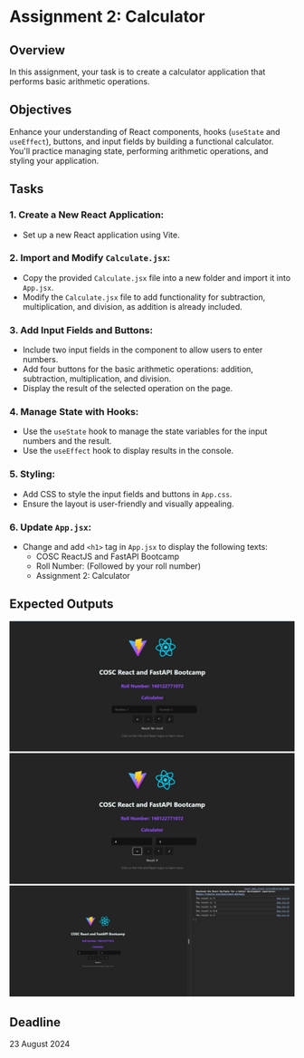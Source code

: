 # **Assignment 2: Calculator**

## **Overview**  
In this assignment, your task is to create a calculator application that performs basic arithmetic operations.

## **Objectives**  
Enhance your understanding of React components, hooks (`useState` and `useEffect`), buttons, and input fields by building a functional calculator. You'll practice managing state, performing arithmetic operations, and styling your application.

## **Tasks**

### **1. Create a New React Application:**
- Set up a new React application using Vite.

### **2. Import and Modify `Calculate.jsx`:**
- Copy the provided `Calculate.jsx` file into a new folder and import it into `App.jsx`.
- Modify the `Calculate.jsx` file to add functionality for subtraction, multiplication, and division, as addition is already included.

### **3. Add Input Fields and Buttons:**
- Include two input fields in the component to allow users to enter numbers.
- Add four buttons for the basic arithmetic operations: addition, subtraction, multiplication, and division.
- Display the result of the selected operation on the page.

### **4. Manage State with Hooks:**
- Use the `useState` hook to manage the state variables for the input numbers and the result.
- Use the `useEffect` hook to display results in the console.

### **5. Styling:**
- Add CSS to style the input fields and buttons in `App.css`.
- Ensure the layout is user-friendly and visually appealing.

### **6. Update `App.jsx`:**
- Change and add `<h1>` tag in `App.jsx` to display the following texts:
  - COSC ReactJS and FastAPI Bootcamp
  - Roll Number: (Followed by your roll number)
  - Assignment 2: Calculator

## **Expected Outputs**
![Output-1](Outputs/Output-4.jpeg)
![Output-2](Outputs/Output-1.jpeg)
![Output-3](Outputs/Output-3.jpeg)


## **Deadline**
23 August 2024

